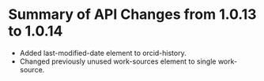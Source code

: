 # Summary of API Changes from 1.0.13 to 1.0.14

* Added last-modified-date element to orcid-history.
* Changed previously unused work-sources element to single work-source.